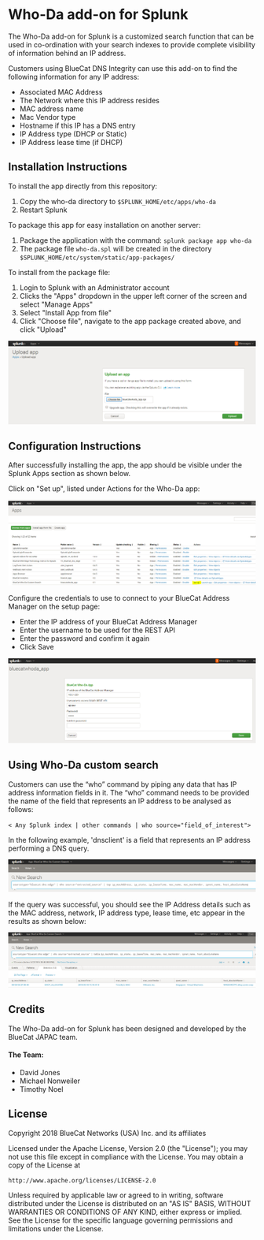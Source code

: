 # Who-Da add-on for Splunk

The Who-Da add-on for Splunk is a customized search function that can be used in co-ordination with your search indexes to provide complete visibility of information behind an IP address.

Customers using BlueCat DNS Integrity can use this add-on to find the following information for any IP address:
- Associated MAC Address
- The Network where this IP address resides
- MAC address name
- Mac Vendor type
- Hostname if this IP has a DNS entry
- IP Address type (DHCP or Static)
- IP Address lease time (if DHCP)

## Installation Instructions

To install the app directly from this repository:

1. Copy the who-da directory to `$SPLUNK_HOME/etc/apps/who-da`
2. Restart Splunk

To package this app for easy installation on another server:
1. Package the application with the command: `splunk package app who-da`
2. The package file `who-da.spl` will be created in the directory `$SPLUNK_HOME/etc/system/static/app-packages/`

To install from the package file:

1. Login to Splunk with an Administrator account
2. Clicks the "Apps" dropdown in the upper left corner of the screen and select "Manage Apps"
3. Select "Install App from file"
4. Click "Choose file", navigate to the app package created above, and click "Upload"

![Screenshot](images/installation.png)

## Configuration Instructions

After successfully installing the app, the app should be visible under the Splunk Apps section as shown below.

Click on "Set up", listed under Actions for the Who-Da app:

![Screenshot](images/configuration.png)

Configure the credentials to use to connect to your BlueCat Address Manager on the setup page:
- Enter the IP address of your BlueCat Address Manager
- Enter the username to be used for the REST API
- Enter the password and confirm it again
- Click Save

![Screenshot](images/setupscreen.png)

## Using Who-Da custom search

Customers can use the “who” command by piping any data that has IP address information fields in it. The “who” command needs to be provided the name of the field that represents an IP address to be analysed as follows:

`< Any Splunk index | other commands | who source="field_of_interest">`

In the following example, 'dnsclient' is a field that represents an IP address performing a DNS query.

![Screenshot](images/searchquery.png)

If the query was successful, you should see the IP Address details such as the MAC address, network, IP address type, lease time, etc appear in the results as shown below:

![Screenshot](images/searchresults.png)

## Credits
The Who-Da add-on for Splunk has been designed and developed by the BlueCat JAPAC team. 

#### The Team:
- David Jones
- Michael Nonweiler
- Timothy Noel

## License

Copyright 2018 BlueCat Networks (USA) Inc. and its affiliates

Licensed under the Apache License, Version 2.0 (the "License");
you may not use this file except in compliance with the License.
You may obtain a copy of the License at

    http://www.apache.org/licenses/LICENSE-2.0

Unless required by applicable law or agreed to in writing, software
distributed under the License is distributed on an "AS IS" BASIS,
WITHOUT WARRANTIES OR CONDITIONS OF ANY KIND, either express or implied.
See the License for the specific language governing permissions and
limitations under the License.

